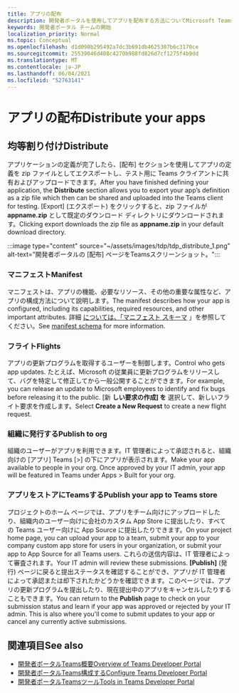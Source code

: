 ```yaml
---
title: アプリの配布
description: 開発者ポータルを使用してアプリを配布する方法についてMicrosoft Teams。
keywords: 開発者ポータル チームの開始
localization_priority: Normal
ms.topic: Conceptual
ms.openlocfilehash: d1d098b295492a7dc3b691db4625307b6c3170ce
ms.sourcegitcommit: 25539046d408c4270b988fd826d7cf1275f4b9dd
ms.translationtype: MT
ms.contentlocale: ja-JP
ms.lasthandoff: 06/04/2021
ms.locfileid: "52763141"
---
```

# <a name="distribute-your-apps"></a><span data-ttu-id="efc74-104">アプリの配布</span><span class="sxs-lookup"><span data-stu-id="efc74-104">Distribute your apps</span></span>

## <a name="distribute"></a><span data-ttu-id="efc74-105">均等割り付け</span><span class="sxs-lookup"><span data-stu-id="efc74-105">Distribute</span></span>

<span data-ttu-id="efc74-106">アプリケーションの定義が完了したら、[配布] セクションを使用してアプリの定義を zip ファイルとしてエクスポートし、テスト用に Teams クライアントに共有およびアップロードできます。</span><span class="sxs-lookup"><span data-stu-id="efc74-106">After you have finished defining your application, the **Distribute** section allows you to export your app’s definition as a zip file which then can be shared and uploaded into the Teams client for testing.</span></span> <span data-ttu-id="efc74-107">[Export] (エクスポート) をクリックすると、zip ファイルが **appname.zip** として既定のダウンロード ディレクトリにダウンロードされます。</span><span class="sxs-lookup"><span data-stu-id="efc74-107">Clicking export downloads the zip file as **appname.zip** in your default download directory.</span></span>

:::image type="content" source="~/assets/images/tdp/tdp_distribute_1.png" alt-text="開発者ポータルの [配布] ページをTeamsスクリーンショット。":::

### <a name="manifest"></a><span data-ttu-id="efc74-109">マニフェスト</span><span class="sxs-lookup"><span data-stu-id="efc74-109">Manifest</span></span>

<span data-ttu-id="efc74-110">マニフェストは、アプリの機能、必要なリソース、その他の重要な属性など、アプリの構成方法について説明します。</span><span class="sxs-lookup"><span data-stu-id="efc74-110">The manifest describes how your app is configured, including its capabilities, required resources, and other important attributes.</span></span> <span data-ttu-id="efc74-111">詳細 [については、「マニフェスト スキーマ](~/resources/schema/manifest-schema.md) 」を参照してください。</span><span class="sxs-lookup"><span data-stu-id="efc74-111">See [manifest schema](~/resources/schema/manifest-schema.md) for more information.</span></span>

### <a name="flights"></a><span data-ttu-id="efc74-112">フライト</span><span class="sxs-lookup"><span data-stu-id="efc74-112">Flights</span></span>

<span data-ttu-id="efc74-113">アプリの更新プログラムを取得するユーザーを制御します。</span><span class="sxs-lookup"><span data-stu-id="efc74-113">Control who gets app updates.</span></span> <span data-ttu-id="efc74-114">たとえば、Microsoft の従業員に更新プログラムをリリースして、バグを特定して修正してから一般公開することができます。</span><span class="sxs-lookup"><span data-stu-id="efc74-114">For example, you can release an update to Microsoft employees to identify and fix bugs before releasing it to the public.</span></span> <span data-ttu-id="efc74-115">[新 **しい要求の作成] を** 選択して、新しいフライト要求を作成します。</span><span class="sxs-lookup"><span data-stu-id="efc74-115">Select **Create a New Request** to create a new flight request.</span></span>

### <a name="publish-to-org"></a><span data-ttu-id="efc74-116">組織に発行する</span><span class="sxs-lookup"><span data-stu-id="efc74-116">Publish to org</span></span>

<span data-ttu-id="efc74-117">組織のユーザーがアプリを利用できます。IT 管理者によって承認されると、組織向けの [アプリ] Teams [>] の下にアプリが表示されます。</span><span class="sxs-lookup"><span data-stu-id="efc74-117">Make your app available to people in your org. Once approved by your IT admin, your app will be featured in Teams under Apps > Built for your org.</span></span>

### <a name="publish-your-app-to-teams-store"></a><span data-ttu-id="efc74-118">アプリをストアにTeamsする</span><span class="sxs-lookup"><span data-stu-id="efc74-118">Publish your app to Teams store</span></span>

<span data-ttu-id="efc74-119">プロジェクトのホーム ページでは、アプリをチーム向けにアップロードしたり、組織内のユーザー向けに会社のカスタム App Store に提出したり、すべての Teams ユーザー向けに App Source に提出したりできます。</span><span class="sxs-lookup"><span data-stu-id="efc74-119">On your project home page, you can upload your app to a team, submit your app to your company custom app store for users in your organization, or submit your app to App Source for all Teams users.</span></span> <span data-ttu-id="efc74-120">これらの送信内容は、IT 管理者によって審査されます。</span><span class="sxs-lookup"><span data-stu-id="efc74-120">Your IT admin will review these submissions.</span></span> <span data-ttu-id="efc74-121">**[Publish]** (発行) ページに戻ると提出ステータスを確認することができ、アプリが IT 管理者によって承認または却下されたかどうかを確認できます。このページでは、アプリの更新プログラムを提出したり、現在提出中のアプリをキャンセルしたりすることもできます。</span><span class="sxs-lookup"><span data-stu-id="efc74-121">You can return to the **Publish** page to check on your submission status and learn if your app was approved or rejected by your IT admin. This is also where you'll come to submit updates to your app or cancel any currently active submissions.</span></span>

## <a name="see-also"></a><span data-ttu-id="efc74-122">関連項目</span><span class="sxs-lookup"><span data-stu-id="efc74-122">See also</span></span>

* [<span data-ttu-id="efc74-123">開発者ポータルTeams概要</span><span class="sxs-lookup"><span data-stu-id="efc74-123">Overview of Teams Developer Portal</span></span>](~/concepts/build-and-test/teams-developer-portal.md)
* [<span data-ttu-id="efc74-124">開発者ポータルTeams構成する</span><span class="sxs-lookup"><span data-stu-id="efc74-124">Configure Teams Developer Portal</span></span>](~/concepts/tdp-configuration.md)
* [<span data-ttu-id="efc74-125">開発者ポータルTeamsツール</span><span class="sxs-lookup"><span data-stu-id="efc74-125">Tools in Teams Developer Portal</span></span>](~/concepts/tdp-tools.md)